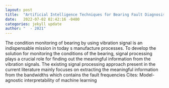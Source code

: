 ```yaml
---
layout: post
title:  "Artificial Intelligence Techniques for Bearing Fault Diagnosis"
date:   2022-07-02 02:42:16 -0400
categories: jekyll update
author: "  - 2021"
---
```

The condition monitoring of bearing by using vibration signal is an indispensable mission in today s manufacture processes. To develop the solution for monitoring the conditions of the bearing, signal processing plays a crucial role for finding out the meaningful information from the vibration signals. The existing signal processing approach present in the current literature mainly focuses on extracting the meaningful information from the bandwidths which contains the fault frequencies 
Cites: Model-agnostic interpretability of machine learning